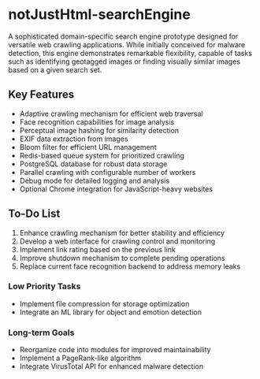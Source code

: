 # notJustHtml-searchEngine

A sophisticated domain-specific search engine prototype designed for versatile web crawling applications. While initially conceived for malware detection, this engine demonstrates remarkable flexibility, capable of tasks such as identifying geotagged images or finding visually similar images based on a given search set.

## Key Features

- Adaptive crawling mechanism for efficient web traversal
- Face recognition capabilities for image analysis
- Perceptual image hashing for similarity detection
- EXIF data extraction from images
- Bloom filter for efficient URL management
- Redis-based queue system for prioritized crawling
- PostgreSQL database for robust data storage
- Parallel crawling with configurable number of workers
- Debug mode for detailed logging and analysis
- Optional Chrome integration for JavaScript-heavy websites

## To-Do List

1. Enhance crawling mechanism for better stability and efficiency
2. Develop a web interface for crawling control and monitoring
3. Implement link rating based on the previous link
4. Improve shutdown mechanism to complete pending operations
5. Replace current face recognition backend to address memory leaks

### Low Priority Tasks

- Implement file compression for storage optimization
- Integrate an ML library for object and emotion detection

### Long-term Goals

- Reorganize code into modules for improved maintainability
- Implement a PageRank-like algorithm
- Integrate VirusTotal API for enhanced malware detection

